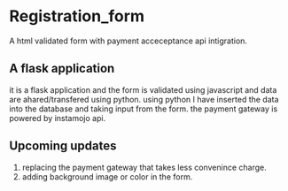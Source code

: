 # Registration_form
A html validated form with payment acceceptance api intigration.

## A flask application
it is a flask application and the form is validated using javascript and data are ahared/transfered using python.
using python I have inserted the data into the database and taking input from the form.
the payment gateway is powered by instamojo api.

## Upcoming updates
1. replacing the payment gateway that takes less convenince charge.
2. adding background image or color in the form.
